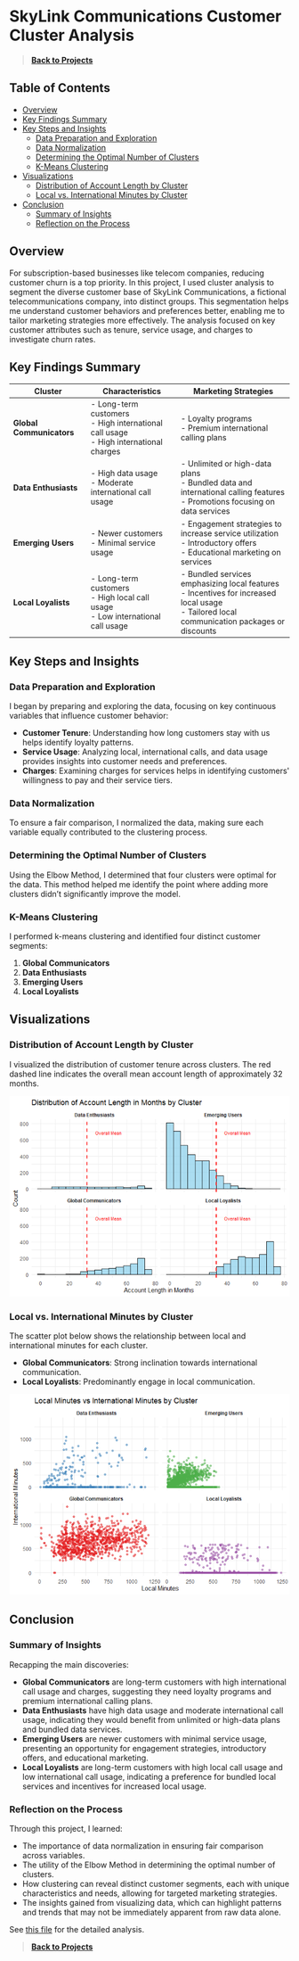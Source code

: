 # SkyLink Communications Customer Cluster Analysis

>**[Back to Projects](../index.md)**

## Table of Contents
- [Overview](#overview)
- [Key Findings Summary](#key-findings-summary)
- [Key Steps and Insights](#key-steps-and-insights)
  - [Data Preparation and Exploration](#data-preparation-and-exploration)
  - [Data Normalization](#data-normalization)
  - [Determining the Optimal Number of Clusters](#determining-the-optimal-number-of-clusters)
  - [K-Means Clustering](#k-means-clustering)
- [Visualizations](#visualizations)
  - [Distribution of Account Length by Cluster](#distribution-of-account-length-by-cluster)
  - [Local vs. International Minutes by Cluster](#local-vs-international-minutes-by-cluster)
- [Conclusion](#conclusion)
  - [Summary of Insights](#summary-of-insights)
  - [Reflection on the Process](#reflection-on-the-process)
    
## Overview

For subscription-based businesses like telecom companies, reducing customer churn is a top priority. In this project, I used cluster analysis to segment the diverse customer base of SkyLink Communications, a fictional telecommunications company, into distinct groups. This segmentation helps me understand customer behaviors and preferences better, enabling me to tailor marketing strategies more effectively. The analysis focused on key customer attributes such as tenure, service usage, and charges to investigate churn rates.

## Key Findings Summary

| Cluster                 | Characteristics                                                                                          | Marketing Strategies                                                                                   |
|-------------------------|----------------------------------------------------------------------------------------------------------|--------------------------------------------------------------------------------------------------------|
| **Global Communicators** | - Long-term customers <br> - High international call usage <br> - High international charges                | - Loyalty programs <br> - Premium international calling plans                                          |
| **Data Enthusiasts**     | - High data usage <br> - Moderate international call usage                                                 | - Unlimited or high-data plans <br> - Bundled data and international calling features <br> - Promotions focusing on data services |
| **Emerging Users**       | - Newer customers <br> - Minimal service usage                                                           | - Engagement strategies to increase service utilization <br> - Introductory offers <br> - Educational marketing on services       |
| **Local Loyalists**      | - Long-term customers <br> - High local call usage <br> - Low international call usage                     | - Bundled services emphasizing local features <br> - Incentives for increased local usage <br> - Tailored local communication packages or discounts  |

## Key Steps and Insights

### Data Preparation and Exploration

I began by preparing and exploring the data, focusing on key continuous variables that influence customer behavior:

- **Customer Tenure**: Understanding how long customers stay with us helps identify loyalty patterns.
- **Service Usage**: Analyzing local, international calls, and data usage provides insights into customer needs and preferences.
- **Charges**: Examining charges for services helps in identifying customers' willingness to pay and their service tiers.

### Data Normalization

To ensure a fair comparison, I normalized the data, making sure each variable equally contributed to the clustering process.

### Determining the Optimal Number of Clusters

Using the Elbow Method, I determined that four clusters were optimal for the data. This method helped me identify the point where adding more clusters didn’t significantly improve the model.

### K-Means Clustering

I performed k-means clustering and identified four distinct customer segments:

1. **Global Communicators**
2. **Data Enthusiasts**
3. **Emerging Users**
4. **Local Loyalists**

## Visualizations

### Distribution of Account Length by Cluster

I visualized the distribution of customer tenure across clusters. The red dashed line indicates the overall mean account length of approximately 32 months.

![Distribution of Account Length in Months by Cluster](../images/cluster/unnamed-chunk-18-1.png)

### Local vs. International Minutes by Cluster

The scatter plot below shows the relationship between local and international minutes for each cluster.

- **Global Communicators**: Strong inclination towards international communication.
- **Local Loyalists**: Predominantly engage in local communication.

![Local Minutes vs International Minutes by Cluster](../images/cluster/unnamed-chunk-19-1.png)

## Conclusion

### Summary of Insights

Recapping the main discoveries:

- **Global Communicators** are long-term customers with high international call usage and charges, suggesting they need loyalty programs and premium international calling plans.
- **Data Enthusiasts** have high data usage and moderate international call usage, indicating they would benefit from unlimited or high-data plans and bundled data services.
- **Emerging Users** are newer customers with minimal service usage, presenting an opportunity for engagement strategies, introductory offers, and educational marketing.
- **Local Loyalists** are long-term customers with high local call usage and low international call usage, indicating a preference for bundled local services and incentives for increased local usage.

### Reflection on the Process

Through this project, I learned:

- The importance of data normalization in ensuring fair comparison across variables.
- The utility of the Elbow Method in determining the optimal number of clusters.
- How clustering can reveal distinct customer segments, each with unique characteristics and needs, allowing for targeted marketing strategies.
- The insights gained from visualizing data, which can highlight patterns and trends that may not be immediately apparent from raw data alone.

See [this file](https://github.com/RB-DataAnalyst/rb-dataanalyst.github.io/blob/master/projects/cluster.md) for the detailed analysis.

>**[Back to Projects](../index.md)** 
